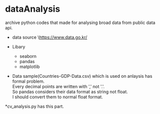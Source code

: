 # dataAnalysis

archive python codes that made for analysing broad data from public data api.

* data source
\https://www.data.go.kr/



+ Libary
  * seaborn
  *  pandas
  *  matplotlib

+ Data sample(Countries-GDP-Data.csv) which is used on anlaysis has  formal problem.<br/>
  Every decimal points are written with ',' not '.'. <br/>
  So pandas considers their data format as string not float.<br/>
  I should convert them to normal float format.<br/>
 
 *cv_analysis.py has this part.
